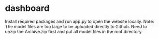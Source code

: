 # dashboard
Install required packages and run app.py to open the website locally. Note: The model files are too large to be uploaded directly to Github. Need to unzip the Archive.zip first and put all model files in the root directory.
